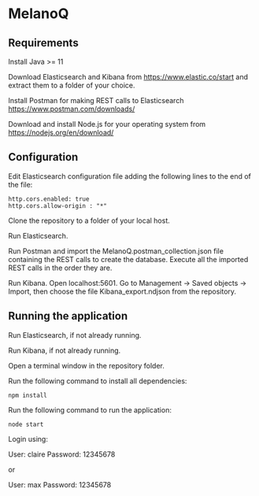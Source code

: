 # MelanoQ

## Requirements

Install Java >= 11

Download Elasticsearch and Kibana from https://www.elastic.co/start and extract them to a folder of your choice.



Install Postman for making REST calls to Elasticsearch https://www.postman.com/downloads/

Download and install Node.js for your operating system from https://nodejs.org/en/download/


## Configuration

Edit Elasticsearch configuration file adding the following lines to the end of the file:
```
http.cors.enabled: true
http.cors.allow-origin : "*"
```

Clone the repository to a folder of your local host.

Run Elasticsearch.

Run Postman and import the MelanoQ.postman_collection.json file containing the REST calls to create the database.
Execute all the imported REST calls in the order they are.

Run Kibana. Open localhost:5601.
Go to Management -> Saved objects -> Import, then choose the file Kibana_export.ndjson from the repository.

## Running the application

Run Elasticsearch, if not already running.

Run Kibana, if not already running.

Open a terminal window in the repository folder.

Run the following command to install all dependencies:

``` npm install ```

Run the following command to run the application:

``` node start ```

Login using:

User: claire
Password: 12345678

or

User: max
Password: 12345678


